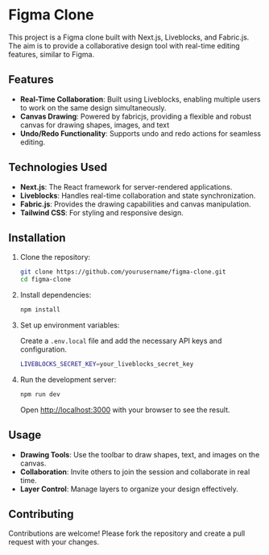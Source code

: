 # Figma Clone

This project is a Figma clone built with Next.js, Liveblocks, and Fabric.js. The aim is to provide a collaborative design tool with real-time editing features, similar to Figma.

## Features

- **Real-Time Collaboration**: Built using Liveblocks, enabling multiple users to work on the same design simultaneously.
- **Canvas Drawing**: Powered by fabricjs, providing a flexible and robust canvas for drawing shapes, images, and text
- **Undo/Redo Functionality**: Supports undo and redo actions for seamless editing.

## Technologies Used

- **Next.js**: The React framework for server-rendered applications.
- **Liveblocks**: Handles real-time collaboration and state synchronization.
- **Fabric.js**: Provides the drawing capabilities and canvas manipulation.
- **Tailwind CSS**: For styling and responsive design.

## Installation

1. Clone the repository:

   ```bash
   git clone https://github.com/yourusername/figma-clone.git
   cd figma-clone
   ```

2. Install dependencies:

   ```bash
   npm install
   ```

3. Set up environment variables:

   Create a `.env.local` file and add the necessary API keys and configuration.

   ```bash
   LIVEBLOCKS_SECRET_KEY=your_liveblocks_secret_key
   ```

4. Run the development server:

   ```bash
   npm run dev
   ```

   Open [http://localhost:3000](http://localhost:3000) with your browser to see the result.

## Usage

- **Drawing Tools**: Use the toolbar to draw shapes, text, and images on the canvas.
- **Collaboration**: Invite others to join the session and collaborate in real time.
- **Layer Control**: Manage layers to organize your design effectively.

## Contributing

Contributions are welcome! Please fork the repository and create a pull request with your changes.
